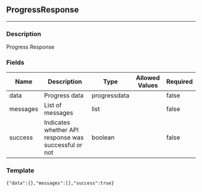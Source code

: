 ## ProgressResponse
---
### Description
Progress Response
### Fields
| Name | Description | Type | Allowed Values | Required |
| ---- | ----------- | ---- | -------------- | -------- |
| data | Progress data | progressdata |  | false |
| messages | List of messages | list |  | false |
| success | Indicates whether API response was successful or not | boolean |  | false |
### Template
```
{"data":{},"messages":[],"success":true}
```
